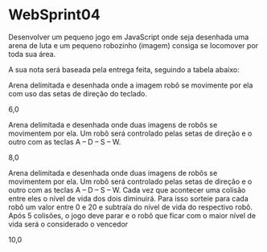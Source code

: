 # WebSprint04

Desenvolver um pequeno jogo em JavaScript onde seja desenhada uma arena de luta e um pequeno robozinho (imagem) consiga se locomover por toda sua área.

A sua nota será baseada pela entrega feita, seguindo a tabela abaixo:



Arena delimitada e desenhada onde a imagem robô se movimente por ela com uso das setas de direção do teclado.  


6,0

Arena delimitada e desenhada onde duas imagens de robôs se movimentem por ela. Um robô será controlado pelas setas de direção e o outro com as teclas A – D – S – W.


8,0

Arena delimitada e desenhada onde duas imagens de robôs se movimentem por ela. Um robô será controlado pelas setas de direção e o outro com as teclas A – D – S – W. Cada vez que acontecer uma colisão entre eles o nível de vida dos dois diminuirá. Para isso sorteie para cada robô um valor entre 0 e 20 e subtraía do nível de vida do respectivo robô. Após 5 colisões, o jogo deve parar e o robô que ficar com o maior nível de vida será o considerado o vencedor


10,0
